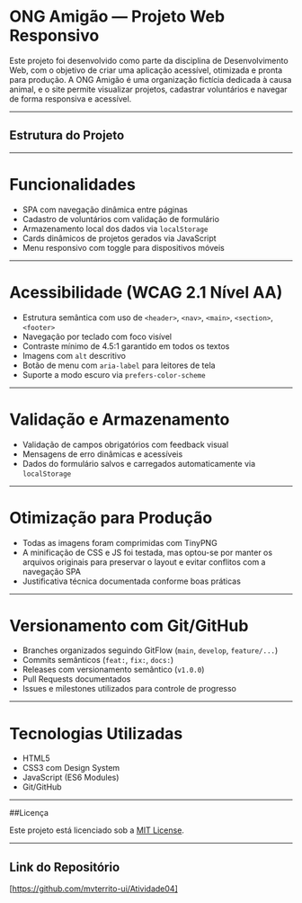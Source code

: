 # ONG Amigão — Projeto Web Responsivo

Este projeto foi desenvolvido como parte da disciplina de Desenvolvimento Web, com o objetivo de criar uma aplicação acessível, otimizada e pronta para produção. A ONG Amigão é uma organização fictícia dedicada à causa animal, e o site permite visualizar projetos, cadastrar voluntários e navegar de forma responsiva e acessível.

---

##  Estrutura do Projeto


---

# Funcionalidades

- SPA com navegação dinâmica entre páginas
- Cadastro de voluntários com validação de formulário
- Armazenamento local dos dados via `localStorage`
- Cards dinâmicos de projetos gerados via JavaScript
- Menu responsivo com toggle para dispositivos móveis

---

# Acessibilidade (WCAG 2.1 Nível AA)

- Estrutura semântica com uso de `<header>`, `<nav>`, `<main>`, `<section>`, `<footer>`
- Navegação por teclado com foco visível
- Contraste mínimo de 4.5:1 garantido em todos os textos
- Imagens com `alt` descritivo
- Botão de menu com `aria-label` para leitores de tela
- Suporte a modo escuro via `prefers-color-scheme`

---

# Validação e Armazenamento

- Validação de campos obrigatórios com feedback visual
- Mensagens de erro dinâmicas e acessíveis
- Dados do formulário salvos e carregados automaticamente via `localStorage`

---

# Otimização para Produção

- Todas as imagens foram comprimidas com TinyPNG
- A minificação de CSS e JS foi testada, mas optou-se por manter os arquivos originais para preservar o layout e evitar conflitos com a navegação SPA
- Justificativa técnica documentada conforme boas práticas

---

# Versionamento com Git/GitHub

- Branches organizados seguindo GitFlow (`main`, `develop`, `feature/...`)
- Commits semânticos (`feat:`, `fix:`, `docs:`)
- Releases com versionamento semântico (`v1.0.0`)
- Pull Requests documentados
- Issues e milestones utilizados para controle de progresso

---

# Tecnologias Utilizadas

- HTML5
- CSS3 com Design System
- JavaScript (ES6 Modules)
- Git/GitHub

---

##Licença

Este projeto está licenciado sob a [MIT License](LICENSE).

---

## Link do Repositório

[https://github.com/mvterrito-ui/Atividade04]